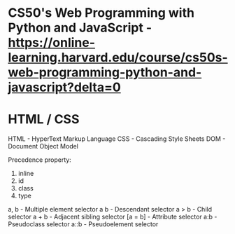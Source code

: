 # CS50's Web Programming with Python and JavaScript - https://online-learning.harvard.edu/course/cs50s-web-programming-python-and-javascript?delta=0

# HTML / CSS

HTML - HyperText Markup Language
CSS - Cascading Style Sheets
DOM - Document Object Model

Precedence property:
1. inline
2. id
3. class
4. type

a, b - Multiple element selector
a b - Descendant selector
a > b - Child selector
a + b - Adjacent sibling selector
[a = b] - Attribute selector
a:b - Pseudoclass selector
a::b - Pseudoelement selector
